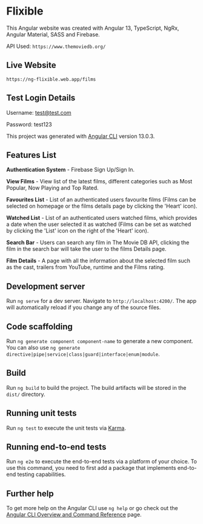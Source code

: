 # Flixible

This Angular website was created with Angular 13, TypeScript, NgRx, Angular Material, SASS and Firebase.

API Used: `https://www.themoviedb.org/`

## Live Website

`https://ng-flixible.web.app/films`

## Test Login Details

Username: test@test.com 

Password: test123

This project was generated with [Angular CLI](https://github.com/angular/angular-cli) version 13.0.3.

## Features List

**Authentication System** - Firebase Sign Up/Sign In.

**View Films** - View list of the latest films, different categories such as Most Popular, Now Playing and Top Rated.

**Favourites List** - List of an authenticated users favourite films (Films can be selected on homepage or the films details page by clicking the 'Heart' icon).

**Watched List** - List of an authenticated users watched films, which provides a date when the user selected it as watched (Films can be set as watched by clicking the 'List' icon on the right of the 'Heart' icon).

**Search Bar** - Users can search any film in The Movie DB API, clicking the film in the search bar will take the user to the films Details page. 

**Film Details** - A page with all the information about the selected film such as the cast, trailers from YouTube, runtime and the Films rating.

## Development server

Run `ng serve` for a dev server. Navigate to `http://localhost:4200/`. The app will automatically reload if you change any of the source files.

## Code scaffolding

Run `ng generate component component-name` to generate a new component. You can also use `ng generate directive|pipe|service|class|guard|interface|enum|module`.

## Build

Run `ng build` to build the project. The build artifacts will be stored in the `dist/` directory.

## Running unit tests

Run `ng test` to execute the unit tests via [Karma](https://karma-runner.github.io).

## Running end-to-end tests

Run `ng e2e` to execute the end-to-end tests via a platform of your choice. To use this command, you need to first add a package that implements end-to-end testing capabilities.

## Further help

To get more help on the Angular CLI use `ng help` or go check out the [Angular CLI Overview and Command Reference](https://angular.io/cli) page.

